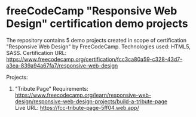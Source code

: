 # freeCodeCamp "Responsive Web Design" certification demo projects

The repository contains 5 demo projects created in scope of certification "Responsive Web Design" by FreeCodeCamp.
Technologies used: HTML5, SASS.
Certification URL: https://www.freecodecamp.org/certification/fcc3ca80a59-c328-43d7-a3ea-839a94a67fa7/responsive-web-design

Projects:
  1. "Tribute Page"
     Requirements: https://www.freecodecamp.org/learn/responsive-web-design/responsive-web-design-projects/build-a-tribute-page \
     Live URL: https://fcc-tribute-page-5ff04.web.app/
